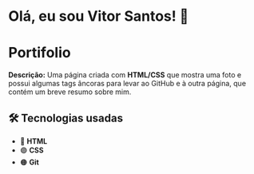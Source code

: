 # Olá, eu sou Vitor Santos! 👋


# Portifolio

**Descrição:**
Uma página criada com **HTML/CSS** que mostra uma foto e possui algumas tags âncoras para levar ao GitHub e à outra página, que contém um breve resumo sobre mim.
## 🛠 Tecnologias usadas  
- 🔵 **HTML**  
- 🟣 **CSS**
- 🟠 **Git**
